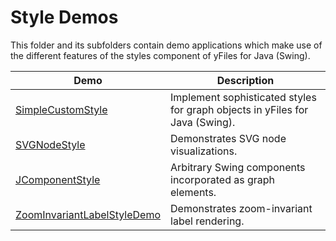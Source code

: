 
# Style Demos
  

 This folder and its subfolders contain demo applications which make use of the different features of the styles component of yFiles for Java (Swing).   

| Demo | Description |
|------|-------------|
|[SimpleCustomStyle](../../src/style/simplecustomstyle/)| Implement sophisticated styles for graph objects in yFiles for Java (Swing). |
|[SVGNodeStyle](../../src-svg/style/svgnodestyle/)| Demonstrates SVG node visualizations. |
|[JComponentStyle](../../src/style/jcomponentstyle/)| Arbitrary Swing components incorporated as graph elements. |
|[ZoomInvariantLabelStyleDemo](../../src/style/zoominvariantlabelstyle/)| Demonstrates zoom-invariant label rendering. |
